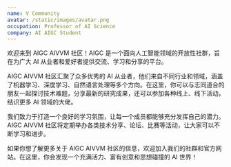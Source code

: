 ```yaml
---
name: V Community
avatar: /static/images/avatar.png
occupation: Professor of AI Science
company: AI AIGC Student
---
```


欢迎来到 AIGC AIVVM 社区！AIGC 是一个面向人工智能领域的开放性社群，旨在为广大 AI 从业者和爱好者提供交流、学习和分享的平台。

AIGC AIVVM 社区汇聚了众多优秀的 AI 从业者，他们来自不同行业和领域，涵盖了机器学习、深度学习、自然语言处理等多个方向。在这里，你可以与志同道合的朋友一起探讨技术难题，分享最新的研究成果，还可以参加各种线上、线下活动，结识更多 AI 领域的大佬。

我们致力于打造一个良好的学习氛围，让每一个成员都能够充分发挥自己的潜力。AIGC AIVVM 社区将定期举办各类技术分享、论坛、比赛等活动，让大家可以不断学习和进步。

如果你想了解更多关于 AIGC AIVVM 社区的信息，欢迎加入我们的社群和官方网站。在这里，你会发现一个充满活力、富有创意和思想碰撞的 AI 世界！

